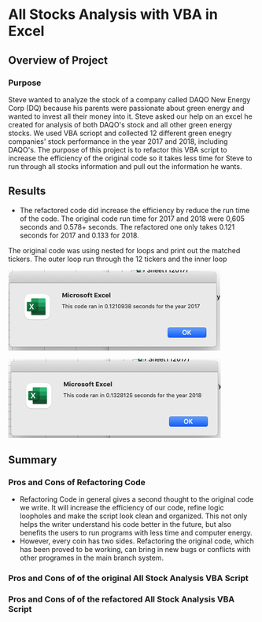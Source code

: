 # All Stocks Analysis with VBA in Excel

## Overview of Project

### Purpose
Steve wanted to analyze the stock of a company called DAQO New Energy Corp (DQ) because his parents were passionate about green energy and wanted to invest all their money into it. Steve asked our help on an excel he created for analysis of both DAQO's stock and all other green energy stocks.  We used VBA scriopt and collected 12 different green enegry companies' stock performance in the year 2017 and 2018, including DAQO's. The purpose of this project is to refactor this VBA script to increase the efficiency of the original code so it takes less time for Steve to run through all stocks information and pull out the information he wants.

## Results

- The refactored code did increase the efficiency by reduce the run time of the code. The original code run time for 2017 and 2018 were 0,605 seconds and 0.578+ seconds. The refactored one only takes 0.121 seconds for 2017 and 0.133 for 2018.

The original code was using nested for loops and print out the matched tickers. The outer loop run through the 12 tickers and the inner loop

![2017refactor](VBA_Challenge_2017.png)

![2017refactor](VBA_Challenge_2018.png)

## Summary
### Pros and Cons of Refactoring Code
- Refactoring Code in general gives a second thought to the original code we write. It will increase the efficiency of our code, refine logic loopholes and make the script look clean and organized. This not only helps the writer understand his code better in the future, but also benefits the users to run  programs with less time and computer energy.
- However, every coin has two sides. Refactoring the original code, which has been proved to be working, can bring in new bugs or conflicts with other programes in the main branch system.

### Pros and Cons of of the original All Stock Analysis VBA Script
### Pros and Cons of of the refactored All Stock Analysis VBA Script
